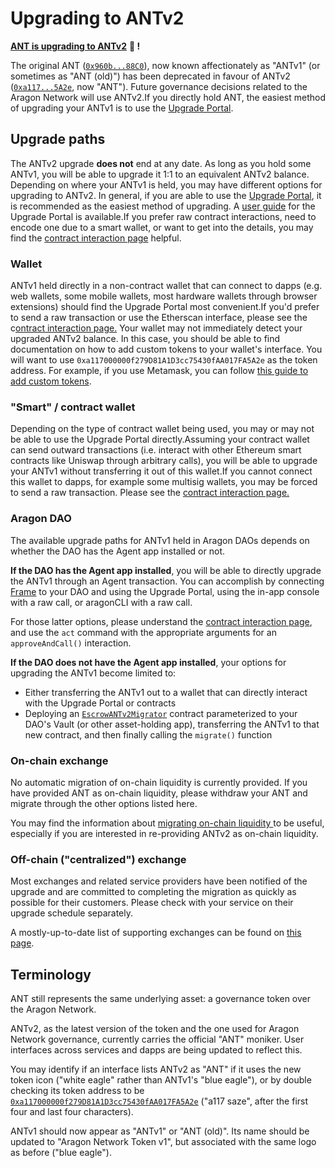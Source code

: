 # Upgrading to ANTv2

[**ANT is upgrading to ANTv2**](https://aragon.org/blog/antv2) **🦅 !**

The original ANT ([`0x960b...88C0`](https://etherscan.io/address/0x960b236A07cf122663c4303350609A66A7B288C0)), now known affectionately as "ANTv1" (or sometimes as "ANT (old)") has been deprecated in favour of ANTv2 ([`0xa117...5A2e`](https://etherscan.io/address/0xa117000000f279d81a1d3cc75430faa017fa5a2e), now "ANT"). Future governance decisions related to the Aragon Network will use ANTv2.If you directly hold ANT, the easiest method of upgrading your ANTv1 is to use the [Upgrade Portal](https://upgrade.aragon.org/).

## Upgrade paths <a href="#upgrade-paths" id="upgrade-paths"></a>

The ANTv2 upgrade **does not** end at any date. As long as you hold some ANTv1, you will be able to upgrade it 1:1 to an equivalent ANTv2 balance. Depending on where your ANTv1 is held, you may have different options for upgrading to ANTv2. In general, if you are able to use the [Upgrade Portal](https://upgrade.aragon.org/), it is recommended as the easiest method of upgrading. A [user guide](upgrade-portal/) for the Upgrade Portal is available.If you prefer raw contract interactions, need to encode one due to a smart wallet, or want to get into the details, you may find the [contract interaction page](contract-interaction.md) helpful.

### Wallet <a href="#wallet" id="wallet"></a>

ANTv1 held directly in a non-contract wallet that can connect to dapps (e.g. web wallets, some mobile wallets, most hardware wallets through browser extensions) should find the Upgrade Portal most convenient.If you'd prefer to send a raw transaction or use the Etherscan interface, please see the c[ontract interaction page.](contract-interaction.md) Your wallet may not immediately detect your upgraded ANTv2 balance. In this case, you should be able to find documentation on how to add custom tokens to your wallet's interface. You will want to use `0xa117000000f279D81A1D3cc75430fAA017FA5A2e` as the token address. For example, if you use Metamask, you can follow [this guide to add custom tokens](https://metamask.zendesk.com/hc/en-us/articles/360015489031-How-to-View-See-Your-Tokens-in-Metamask).

### "Smart" / contract wallet <a href="#smart-contract-wallet" id="smart-contract-wallet"></a>

Depending on the type of contract wallet being used, you may or may not be able to use the Upgrade Portal directly.Assuming your contract wallet can send outward transactions (i.e. interact with other Ethereum smart contracts like Uniswap through arbitrary calls), you will be able to upgrade your ANTv1 without transferring it out of this wallet.If you cannot connect this wallet to dapps, for example some multisig wallets, you may be forced to send a raw transaction. Please see the [contract interaction page.](contract-interaction.md)

### Aragon DAO <a href="#aragon-dao" id="aragon-dao"></a>

The available upgrade paths for ANTv1 held in Aragon DAOs depends on whether the DAO has the Agent app installed or not.

**If the DAO has the Agent app installed**, you will be able to directly upgrade the ANTv1 through an Agent transaction. You can accomplish by connecting [Frame](http://frame.sh/) to your DAO and using the Upgrade Portal, using the in-app console with a raw call, or aragonCLI with a raw call.

For those latter options, please understand the [contract interaction page](contract-interaction.md), and use the `act` command with the appropriate arguments for an `approveAndCall()` interaction.

**If the DAO does not have the Agent app installed**, your options for upgrading the ANTv1 become limited to:

* Either transferring the ANTv1 out to a wallet that can directly interact with the Upgrade Portal or contracts
* Deploying an [`EscrowANTv2Migrator`](https://github.com/aragon/aragon-network-token/blob/master/packages/v2/contracts/EscrowANTv2Migrator.sol) contract parameterized to your DAO's Vault (or other asset-holding app), transferring the ANTv1 to that new contract, and then finally calling the `migrate()` function

### On-chain exchange

No automatic migration of on-chain liquidity is currently provided. If you have provided ANT as on-chain liquidity, please withdraw your ANT and migrate through the other options listed here.

You may find the information about [migrating on-chain liquidity ](migrating-on-chain-liquidity.md)to be useful, especially if you are interested in re-providing ANTv2 as on-chain liquidity.

### Off-chain ("centralized") exchange

Most exchanges and related service providers have been notified of the upgrade and are committed to completing the migration as quickly as possible for their customers. Please check with your service on their upgrade schedule separately.

A mostly-up-to-date list of supporting exchanges can be found on [this page](https://aragon.org/token/exchanges).

## Terminology

ANT still represents the same underlying asset: a governance token over the Aragon Network.

ANTv2, as the latest version of the token and the one used for Aragon Network governance, currently carries the official "ANT" moniker. User interfaces across services and dapps are being updated to reflect this.

You may identify if an interface lists ANTv2 as "ANT" if it uses the new token icon ("white eagle" rather than ANTv1's "blue eagle"), or by double checking its token address to be [`0xa117000000f279D81A1D3cc75430fAA017FA5A2e`](https://etherscan.io/address/0xa117000000f279d81a1d3cc75430faa017fa5a2e) ("a117 saze", after the first four and last four characters).

ANTv1 should now appear as "ANTv1" or "ANT (old)". Its name should be updated to "Aragon Network Token v1", but associated with the same logo as before ("blue eagle").
